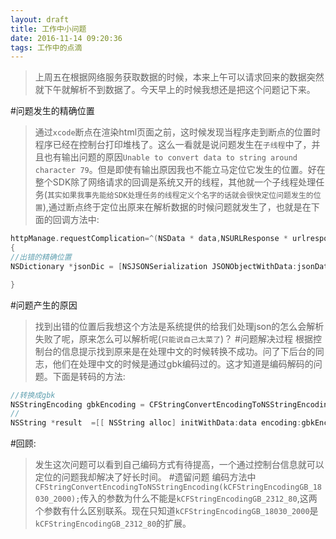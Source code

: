 ```yaml
---
layout: draft
title: 工作中小问题
date: 2016-11-14 09:20:36
tags: 工作中的点滴
---
```

>上周五在根据网络服务获取数据的时候，本来上午可以请求回来的数据突然就下午就解析不到数据了。今天早上的时候我想还是把这个问题记下来。
<!--more-->
#问题发生的精确位置
>通过`xcode`断点在渲染html页面之前，这时候发现当程序走到断点的位置时程序已经在控制台打印堆栈了。这么一看就是说问题发生在`子线程`中了，并且也有输出问题的原因`Unable to convert data to string around character 79`。但是即使有输出原因我也不能立马定位它发生的位置。好在整个SDK除了网络请求的回调是系统又开的线程，其他就一个子线程处理任务(`其实如果我事先能给SDK处理任务的线程定义个名字的话就会很快定位问题发生的位置`),通过断点终于定位出原来在解析数据的时候问题就发生了，也就是在下面的回调方法中:
```Objective-C
httpManage.requestComplication=^(NSData * data,NSURLResponse * urlresponse,NSError * error)
{
//出错的精确位置
NSDictionary *jsonDic = [NSJSONSerialization JSONObjectWithData:jsonData options:NSJSONReadingMutableContainers error:&error2];

}
```
#问题产生的原因
>找到出错的位置后我想这个方法是系统提供的给我们处理json的怎么会解析失败了呢，原来怎么可以解析呢(`只能说自己太菜了`)？
#问题解决过程
根据控制台的信息提示找到原来是在处理中文的时候转换不成功。问了下后台的同志，他们在处理中文的时候是通过gbk编码过的。这才知道是编码解码的问题。下面是转码的方法:
```Objective-C
//转换成gbk
NSStringEncoding gbkEncoding = CFStringConvertEncodingToNSStringEncoding(kCFStringEncodingGB_18030_2000);
//
NSString *result  =[[ NSString alloc] initWithData:data encoding:gbkEncoding];
```
#回顾:
>发生这次问题可以看到自己编码方式有待提高，一个通过控制台信息就可以定位的问题我却解决了好长时间。
#遗留问题
>编码方法中`CFStringConvertEncodingToNSStringEncoding(kCFStringEncodingGB_18030_2000);`传入的参数为什么不能是`kCFStringEncodingGB_2312_80`,这两个参数有什么区别联系。现在只知道`kCFStringEncodingGB_18030_2000`是`kCFStringEncodingGB_2312_80`的扩展。

